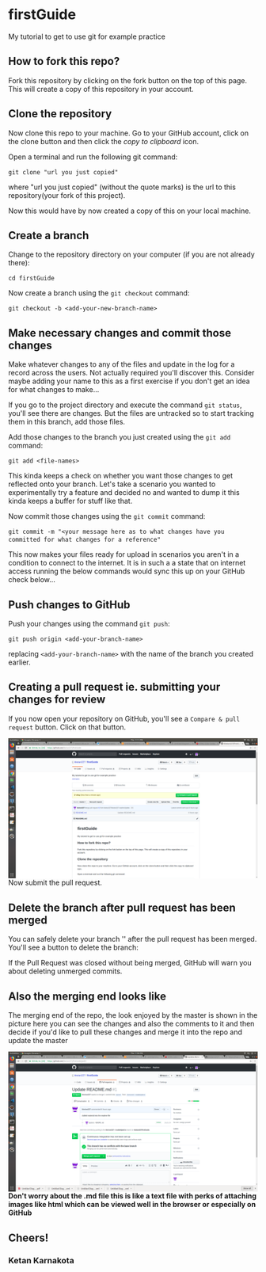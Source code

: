 # firstGuide
My tutorial to get to use git for example practice

## How to fork this repo?

Fork this repository by clicking on the fork button on the top of this page. This will create a copy of this repository in your account.

## Clone the repository

Now clone this repo to your machine. Go to your GitHub account, click on the clone button and then click the *copy to clipboard* icon.

Open a terminal and run the following git command:

```
git clone "url you just copied"
```
where "url you just copied" (without the quote marks) is the url to this repository(your fork of this project).

Now this would have by now created a copy of this on your local machine.

## Create a branch

Change to the repository directory on your computer (if you are not already there):

```
cd firstGuide
```
Now create a branch using the `git checkout` command:
```
git checkout -b <add-your-new-branch-name>
```

## Make necessary changes and commit those changes

Make whatever changes to any of the files and update in the log for a record across the users. Not actually required you'll discover this.
Consider maybe adding your name to this as a first exercise if you don't get an idea for what changes to make...


If you go to the project directory and execute the command `git status`, you'll see there are changes. But the files are untracked so to start tracking them in this branch, add those files. 


Add those changes to the branch you just created using the `git add` command:

```
git add <file-names>
```
This kinda keeps a check on whether you want those changes to get reflected onto your branch. Let's take a scenario you wanted to experimentally try a feature and decided no and wanted to dump it this kinda keeps a buffer for stuff like that.



Now commit those changes using the `git commit` command:
```
git commit -m "<your message here as to what changes have you committed for what changes for a reference"
```
This now makes your files ready for upload in scenarios you aren't in a condition to connect to the internet. It is in such a a state that on internet access running the below commands would sync this up on your GitHub check below...


## Push changes to GitHub

Push your changes using the command `git push`:
```
git push origin <add-your-branch-name>
```
replacing `<add-your-branch-name>` with the name of the branch you created earlier.


## Creating a pull request ie. submitting your changes for review

If you now open your repository on GitHub, you'll see a  `Compare & pull request` button.  Click on that button.

<img style="float: right;" src="Images/compareandpull.png" alt="create a pull request" />

Now submit the pull request.


## Delete the branch after pull request has been merged

You can safely delete your branch '<add-your-branch-name>' after the pull request has been merged. You'll see a button to delete the branch:


If the Pull Request was closed without being merged, GitHub will warn you about deleting unmerged commits.

## Also the merging end looks like

The merging end of the repo, the look enjoyed by the master is shown in the picture here you can see the changes and also the comments to it and then decide if you'd like to pull these changes and merge it into the repo and update the master

<img style="float: right;" src="Images/mergepull.png" alt="merging the pull request" />


#### Don't worry about the .md file this is like a text file with perks of attaching images like html which can be viewed well in the browser or especially on GitHub

## Cheers!


### Ketan Karnakota
